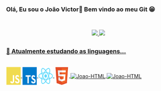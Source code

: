 ### Olá, Eu sou o João Victor👋 Bem vindo ao meu Git 😁
##
<br />

<div align="center">
  <a href="https://github.com/rafaballerini">
  <img height="150em" src="https://github-readme-stats.vercel.app/api?username=JoaoVictorBarbosa01&show_icons=true&theme=dracula&include_all_commits=true&count_private=true"/>
  <img height="150em" src="https://github-readme-stats.vercel.app/api/top-langs/?username=JoaoVictorBarbosa01&layout=compact&langs_count=7&theme=dracula"/>
</div>

##

### 📖 Atualmente estudando as linguagens...
<div style="display: inline_block"><br>
  <img align="center" alt="Joao-Js" height="50" width="40" src="https://raw.githubusercontent.com/devicons/devicon/master/icons/javascript/javascript-plain.svg">
  <img align="center" alt="Joao-Ts" height="50" width="40" src="https://raw.githubusercontent.com/devicons/devicon/master/icons/typescript/typescript-plain.svg">
  <img align="center" alt="Joa-React" height="50" width="40" src="https://raw.githubusercontent.com/devicons/devicon/master/icons/react/react-original.svg">
  <img align="center" alt="Joao-HTML" height="50" width="40" src="https://raw.githubusercontent.com/devicons/devicon/master/icons/html5/html5-original.svg">
  <img align="center" alt="Joao-HTML" height="50" width="40" src="https://cdn.jsdelivr.net/gh/devicons/devicon/icons/vuejs/vuejs-original.svg" />
  <img align="center" alt="Joao-HTML" height="50" width="40"src="https://cdn.jsdelivr.net/gh/devicons/devicon/icons/nodejs/nodejs-original.svg" />
  
</div>

  
